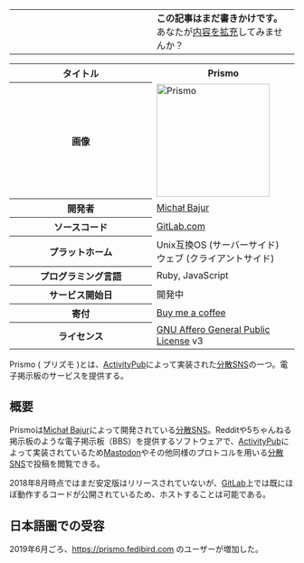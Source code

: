 <div>

<table>
<colgroup>
<col style="width: 50%" />
<col style="width: 50%" />
</colgroup>
<tbody>
<tr class="odd">
<td></td>
<td><strong>この記事はまだ書きかけです。</strong>
<div>
あなたが<a href="https://ja.mstdn.wiki/Prismo&amp;action=edit" rel="nofollow">内容を拡充</a>してみませんか？
</div></td>
</tr>
</tbody>
</table>

<table>
<colgroup>
<col style="width: 50%" />
<col style="width: 50%" />
</colgroup>
<tbody>
<tr class="header">
<th>タイトル</th>
<th>Prismo</th>
</tr>

<tr class="odd">
<th>画像</th>
<td><a href="/%E3%83%95%E3%82%A1%E3%82%A4%E3%83%AB:Prismo.png" title="Prismo"><img src="/images/thumb/9/93/Prismo.png/200px-Prismo.png" srcset="/images/thumb/9/93/Prismo.png/300px-Prismo.png 1.5x, /images/thumb/9/93/Prismo.png/400px-Prismo.png 2x" width="200" height="200" alt="Prismo" /></a></td>
</tr>
<tr class="even">
<th scope="row">開発者</th>
<td><a href="https://mastodon.social/@mbajur" rel="nofollow">Michał Bajur</a></td>
</tr>
<tr class="odd">
<th scope="row">ソースコード</th>
<td><a href="https://gitlab.com/mbajur/prismo" rel="nofollow">GitLab.com</a></td>
</tr>
<tr class="even">
<th scope="row">プラットホーム</th>
<td>Unix互換OS (サーバーサイド)<br />
ウェブ (クライアントサイド)</td>
</tr>
<tr class="odd">
<th scope="row">プログラミング言語</th>
<td>Ruby, JavaScript</td>
</tr>
<tr class="even">
<th scope="row">サービス開始日</th>
<td>開発中</td>
</tr>
<tr class="odd">
<th scope="row">寄付</th>
<td><a href="https://www.buymeacoffee.com/mxb" rel="nofollow">Buy me a coffee</a></td>
</tr>
<tr class="even">
<th scope="row">ライセンス</th>
<td><a href="/GNU_Affero_General_Public_License" title="GNU Affero General Public License">GNU Affero General Public License</a> v3</td>
</tr>
</tbody>
</table>

  
Prismo ( プリズモ )とは、[ActivityPub](/ActivityPub "ActivityPub")によって実装された[分散SNS](/%E5%88%86%E6%95%A3SNS "分散SNS")の一つ。電子掲示板のサービスを提供する。

## 概要

Prismoは<a href="https://mastodon.social/@mbajur" rel="nofollow">Michał Bajur</a>によって開発されている[分散SNS](/%E5%88%86%E6%95%A3SNS "分散SNS")。Redditや5ちゃんねる掲示板のような電子掲示板（BBS）を提供するソフトウェアで、[ActivityPub](/ActivityPub "ActivityPub")によって実装されているため[Mastodon](/Mastodon "Mastodon")やその他同様のプロトコルを用いる[分散SNS](/%E5%88%86%E6%95%A3SNS "分散SNS")で投稿を閲覧できる。

2018年8月時点ではまだ安定版はリリースされていないが、<a href="https://gitlab.com/mbajur/prismo" rel="nofollow">GitLab</a>上では既にほぼ動作するコードが公開されているため、ホストすることは可能である。

## 日本語圏での受容

2019年6月ごろ、<a href="https://prismo.fedibird.com" rel="nofollow">https://prismo.fedibird.com</a> のユーザーが増加した。

</div>
